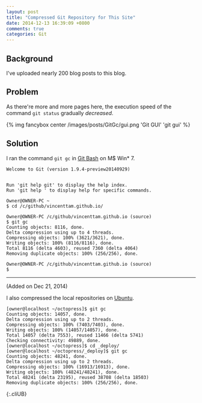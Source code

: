 ```yaml
---
layout: post
title: "Compressed Git Repository for This Site"
date: 2014-12-13 16:39:09 +0800
comments: true
categories: Git
---
```


Background
---

I've uploaded nearly 200 blog posts to this blog.

Problem
---

As there're more and more pages here, the execution speed of the
command `git status` gradually *decreased*.

{% img fancybox center /images/posts/GitGc/gui.png 'Git GUI' 'git gui' %}

<!-- more -->

Solution
---

I ran the command `git gc` in [Git Bash] on M\$ Win\* 7.

<pre class="cli"><code>Welcome to Git (version 1.9.4-preview20140929)


Run 'git help git' to display the help index.
Run 'git help <command>' to display help for specific commands.

<span class="GitHostName">Owner@OWNER-PC</span> <span class="GitPathName">~</span>
$ cd /c/github/vincenttam.github.io/

<span class="GitHostName">Owner@OWNER-PC</span> <span class="GitPathName">/c/github/vincenttam.github.io (source)</span>
$ git gc
Counting objects: 8116, done.
Delta compression using up to 4 threads.
Compressing objects: 100% (3621/3621), done.
Writing objects: 100% (8116/8116), done.
Total 8116 (delta 4603), reused 7360 (delta 4064)
Removing duplicate objects: 100% (256/256), done.

<span class="GitHostName">Owner@OWNER-PC</span> <span class="GitPathName">/c/github/vincenttam.github.io (source)</span>
$
</code></pre>

---
(Added on Dec 21, 2014)


I also compressed the local repositories on [Ubuntu].

    [owner@localhost ~/octopress]$ git gc
    Counting objects: 14057, done.
    Delta compression using up to 2 threads.
    Compressing objects: 100% (7403/7403), done.
    Writing objects: 100% (14057/14057), done.
    Total 14057 (delta 7553), reused 11466 (delta 5741)
    Checking connectivity: 49889, done.
    [owner@localhost ~/octopress]$ cd _deploy/
    [owner@localhost ~/octopress/_deploy]$ git gc
    Counting objects: 48241, done.
    Delta compression using up to 2 threads.
    Compressing objects: 100% (16913/16913), done.
    Writing objects: 100% (48241/48241), done.
    Total 48241 (delta 23195), reused 38708 (delta 18503)
    Removing duplicate objects: 100% (256/256), done.
{:.cliUB}

[Git Bash]: http://msysgit.github.io/#bash
[Ubuntu]: http://www.ubuntu.com
